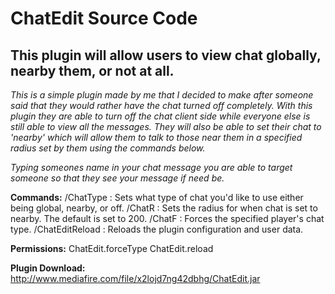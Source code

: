 # ChatEdit Source Code

This plugin will allow users to view chat globally, nearby them, or not at all.
------------------

*This is a simple plugin made by me that I decided to make after someone said that they would rather have the chat turned off completely. With this plugin they are able to turn off the chat client side while everyone else is still able to view all the messages. They will also be able to set their chat to 'nearby' which will allow them to talk to those near them in a specified radius set by them using the commands below.*

*Typing someones name in your chat message you are able to target someone so that they see your message if need be.*

**Commands:**
	/ChatType <value> : Sets what type of chat you'd like to use either being global, nearby, or off.
	/ChatR <value> : Sets the radius for when chat is set to nearby. The default is set to 200.
	/ChatF <player> <value> : Forces the specified player's chat type.
	/ChatEditReload : Reloads the plugin configuration and user data.

**Permissions:**
ChatEdit.forceType
ChatEdit.reload

**Plugin Download:**
http://www.mediafire.com/file/x2lojd7ng42dbhg/ChatEdit.jar